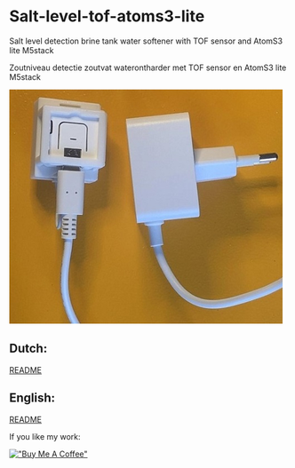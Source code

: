 # Salt-level-tof-atoms3-lite
   Salt level detection brine tank water softener with TOF sensor and AtomS3 lite M5stack
   
   Zoutniveau detectie zoutvat waterontharder met TOF sensor en AtomS3 lite M5stack

![Example](/README/M5stack_AtomS3_TOF.jpg)

 ## Dutch:
[README](/README/R_NL.md)

## English:
[README](/README/R_EN.md)




If you like my work:

[!["Buy Me A Coffee"](https://www.buymeacoffee.com/assets/img/custom_images/orange_img.png)](https://www.buymeacoffee.com/ebbenberg)
